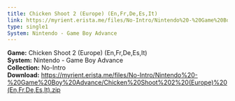 ```yaml
---
title: Chicken Shoot 2 (Europe) (En,Fr,De,Es,It)
link: https://myrient.erista.me/files/No-Intro/Nintendo%20-%20Game%20Boy%20Advance/Chicken%20Shoot%202%20(Europe)%20(En,Fr,De,Es,It).zip
type: single1
System: Nintendo - Game Boy Advance
---
```

<b>Game:</b> Chicken Shoot 2 (Europe) (En,Fr,De,Es,It)<br>
<b>System:</b> Nintendo - Game Boy Advance<br>
<b>Collection:</b> No-Intro<br>
<b>Download:</b> https://myrient.erista.me/files/No-Intro/Nintendo%20-%20Game%20Boy%20Advance/Chicken%20Shoot%202%20(Europe)%20(En,Fr,De,Es,It).zip
